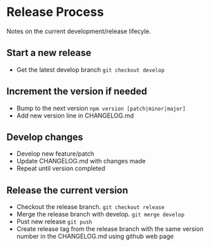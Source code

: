 # Release Process

Notes on the current development/release lifecyle.

## Start a new release
+   Get the latest develop branch `git checkout develop`

## Increment the version if needed
+   Bump to the next version `npm version [patch|minor|major]`
+   Add new version line in CHANGELOG.md

## Develop changes
+   Develop new feature/patch
+   Update CHANGELOG.md with changes made
+   Repeat until version completed

## Release the current version
+   Checkout the release branch.                    `git checkout release`
+   Merge the release branch with develop.          `git merge develop`
+   Pust new release                                `git push`
+   Create release tag from the release branch with the same version number in the CHANGELOG.md using github web page
